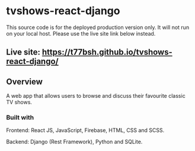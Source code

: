 # tvshows-react-django

This source code is for the deployed production version only. It will not run on your local host. Please use the live site link below instead.

## Live site: https://t77bsh.github.io/tvshows-react-django/

## Overview
A web app that allows users to browse and discuss their favourite classic TV shows.

### Built with
Frontend: React JS, JavaScript, Firebase, HTML, CSS and SCSS.

Backend: Django (Rest Framework), Python and SQLite.
